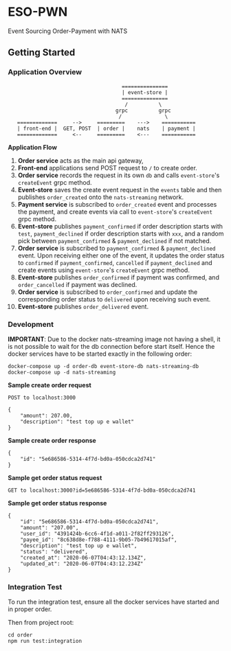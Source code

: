 # ESO-PWN

Event Sourcing Order-Payment with NATS

## Getting Started

### Application Overview
```
                                     ===============
                                     | event-store |
                                     ===============
                                      /          \
                                   grpc          grpc    
                                    /              \
   =============     -->     =========    --->    ===========
   | front-end |  GET, POST  | order |    nats    | payment |
   =============     <--     =========    <---    ===========
```
**Application Flow**
1. **Order service** acts as the main api gateway, 
2. **Front-end** applications send POST request to `/` to create order.
3. **Order service** records the request in its own `db` and calls `event-store`'s `createEvent` grpc method.
4. **Event-store** saves the create event request in the `events` table and then publishes `order_created` onto the `nats-streaming` network.
5. **Payment service** is subscribed to `order_created` event and processes the payment, and create events via call to `event-store`'s `createEvent` grpc method.
6. **Event-store** publishes `payment_confirmed` if order description starts with `test`, `payment_declined` if order description starts with `xxx`, and a random pick between `payment_confirmed` & `payment_declined` if not matched.
7. **Order service** is subscribed to `payment_confirmed` & `payment_declined` event. Upon receiving either one of the event, it updates the order status to `confirmed` if `payment_confirmed`, `cancelled` if `payment_declined` and create events using `event-store`'s `createEvent` grpc method.
8. **Event-store** publishes `order_confirmed` if payment was confirmed, and `order_cancelled` if payment was declined.
9. **Order service** is subscribed to `order_confirmed` and update the corresponding order status to `delivered` upon receiving such event.
10. **Event-store** publishes `order_delivered` event.
### Development

**IMPORTANT**: Due to the docker nats-streaming image not having a shell, it is not possible to wait for the db connection before start itself. Hence the docker services have to be started exactly in the following order:

```shell
docker-compose up -d order-db event-store-db nats-streaming-db 
docker-compose up -d nats-streaming
```

**Sample create order request**
```
POST to localhost:3000

{
	"amount": 207.00,
	"description": "test top up e wallet"
}
```

**Sample create order response**
```
{
	"id": "5e686586-5314-4f7d-bd0a-050cdca2d741"
}
```

**Sample get order status request**
```
GET to localhost:3000?id=5e686586-5314-4f7d-bd0a-050cdca2d741
```

**Sample get order status response**
```
{
    "id": "5e686586-5314-4f7d-bd0a-050cdca2d741",
    "amount": "207.00",
    "user_id": "4391424b-6cc6-4f1d-a011-2f82ff293126",
    "payee_id": "8c638d8e-f788-4111-9b05-7b49617015af",
    "description": "test top up e wallet",
    "status": "delivered",
    "created_at": "2020-06-07T04:43:12.134Z",
    "updated_at": "2020-06-07T04:43:12.234Z"
}
```

### Integration Test

To run the integration test, ensure all the docker services have started and in proper order.

Then from project root:
```
cd order
npm run test:integration
```